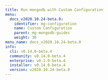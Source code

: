 ```yaml
---
title: Run mongodb with Custom Configuration
menu:
  docs_v2020.10.24-beta.0:
    identifier: mg-configuration
    name: Custom Configuration
    parent: mg-mongodb-guides
    weight: 30
menu_name: docs_v2020.10.24-beta.0
info:
  cli: v0.14.0-beta.4
  community: v0.14.0-beta.4
  enterprise: v0.1.0-beta.4
  installer: v0.14.0-beta.4
  version: v2020.10.24-beta.0
---
```


